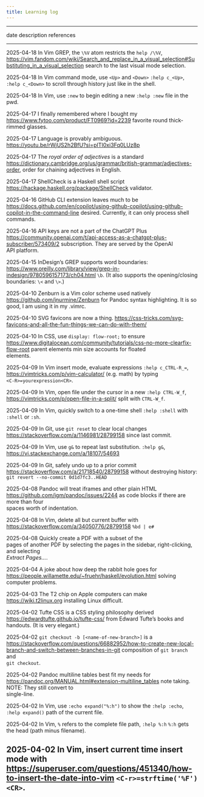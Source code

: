 ```yaml
---
title: Learning log
---
```


  ------------------------------------------------------------------------------------------------------------------------------------------------------------------------------
  date         description                                    references
  ------------ ---------------------------------------------- ------------------------------------------------------------------------------------------------------------------
  2025-04-18   In Vim GREP, the `\%V` atom restricts the      `help /\%V`, <https://vim.fandom.com/wiki/Search_and_replace_in_a_visual_selection#Substituting_in_a_visual_selection>
               search to the last visual mode selection.

  2025-04-18   In Vim command mode, use `<Up>` and `<Down>`   `:help c_<Up>`, `:help c_<Down>`
               to scroll through history just like in the 
               shell.

  2025-04-18   In Vim, use `:new` to begin editing a new      `:help :new` 
               file in the pwd.

  2025-04-17   I finally remembered where I bought my         <https://www.fytoo.com/product/FT0969?id=2239>
               favorite round thick-rimmed glasses.

  2025-04-17   Language is provably ambiguous.                <https://youtu.be/rWjUS2h2BfU?si=pITI0xi3Fq0LUz8p>

  2025-04-17   The *royal order of adjectives* is a standard  <https://dictionary.cambridge.org/us/grammar/british-grammar/adjectives-order>,
               order for chaining adjectives in English.

  2025-04-17   ShellCheck is a Haskell shell script           <https://hackage.haskell.org/package/ShellCheck>
               validator.                                     

  2025-04-16   GitHub CLI extension leaves much to be         <https://docs.github.com/en/copilot/using-github-copilot/using-github-copilot-in-the-command-line>
               desired. Currently, it can only process shell  
               commands.                                      

  2025-04-16   API keys are not a part of the ChatGPT Plus    <https://community.openai.com/t/api-access-as-a-chatgpt-plus-subscriber/573409/2>
               subscription. They are served by the OpenAI    
               API platform.                                  

  2025-04-15   InDesign’s GREP supports word boundaries:      <https://www.oreilly.com/library/view/grep-in-indesign/9780596157173/ch04.html>
               `\b`. (It also supports the opening/closing    
               boundaries: `\<` and `\>`.)                    

  2025-04-10   Zenburn is a Vim color scheme used natively    <https://github.com/jnurmine/Zenburn>
               for Pandoc syntax highlighting. It is so good, 
               I am using it in my .vimrc.                    

  2025-04-10   SVG favicons are now a thing.                  <https://css-tricks.com/svg-favicons-and-all-the-fun-things-we-can-do-with-them/>

  2025-04-10   In CSS, use `display: flow-root;` to ensure    <https://www.digitalocean.com/community/tutorials/css-no-more-clearfix-flow-root>
               parent elements min size accounts for floated  
               elements.                                      

  2025-04-09   In Vim insert mode, evaluate expressions       `:help c_CTRL-R_=`, <https://vimtricks.com/p/vim-calculator/>
               (e.g. math) by typing                          
               `<C-R>=yourexpression<CR>`.                    

  2025-04-09   In Vim, open file under the cursor in a new    `:help CTRL-W_f`, <https://vimtricks.com/p/open-file-in-a-split/>
               split with `CTRL-W_f`.                         

  2025-04-09   In Vim, quickly switch to a one-time shell     `:help :shell`
               with `:shell` or `:sh`.                        

  2025-04-09   In Git, use `git reset` to clear local changes <https://stackoverflow.com/a/1146981/28799158>
               since last commit.                             

  2025-04-09   In Vim, use `g&` to repeat last substitution.  `:help g&`, <https://vi.stackexchange.com/a/18107/54693>

  2025-04-09   In Git, safely undo up to a prior commit       <https://stackoverflow.com/a/21718540/28799158>
               without destroying history:                    
               `git revert --no-commit 0d1d7fc3..HEAD`        

  2025-04-08   Pandoc will treat iframes and other plain HTML <https://github.com/jgm/pandoc/issues/2244>
               as code blocks if there are more than four     
               spaces worth of indentation.                   

  2025-04-08   In Vim, delete all but current buffer with     <https://stackoverflow.com/a/34050776/28799158>
               `%bd | e#`                                     

  2025-04-08   Quickly create a PDF with a subset of the      
               pages of another PDF by selecting the pages in 
               the sidebar, right-clicking, and selecting     
               *Extract Pages…*.                              

  2025-04-04   A joke about how deep the rabbit hole goes for <https://people.willamette.edu/~fruehr/haskell/evolution.html>
               solving computer problems.                     

  2025-04-03   The T2 chip on Apple computers can make        <https://wiki.t2linux.org>
               installing Linux difficult.                    

  2025-04-02   Tufte CSS is a CSS styling philosophy derived  <https://edwardtufte.github.io/tufte-css/>
               from Edward Tufte’s books and handouts. (It is 
               very elegant.)                                 

  2025-04-02   `git checkout -b [<name-of-new-branch>]` is a  <https://stackoverflow.com/questions/66882952/how-to-create-new-local-branch-and-switch-between-branches-in-git>
               composition of `git branch` and                
               `git checkout`.                                

  2025-04-02   Pandoc multiline tables best fit my needs for  <https://pandoc.org/MANUAL.html#extension-multiline_tables>
               note taking. NOTE: They still convert to       
               single-line.                                   

  2025-04-02   In Vim, use `:echo expand("%:h")` to show the  `:help :echo`, `:help expand()`
               path of the current file.                      

  2025-04-02   In Vim, `%` refers to the complete file path,  `:help %:h`
               `%:h` gets the head (path minus filename).     

  2025-04-02   In Vim, insert current time insert mode with   <https://superuser.com/questions/451340/how-to-insert-the-date-into-vim>
               `<C-r>=strftime('%F')<CR>`.                    
  ------------------------------------------------------------------------------------------------------------------------------------------------------------------------------

